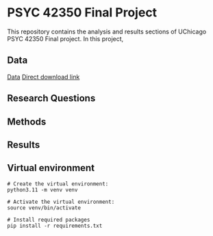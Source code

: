 # PSYC 42350 Final Project

This repository contains the analysis and results sections of UChicago PSYC 42350 Final project. In this project, 

## Data
[Data](https://fcon_1000.projects.nitrc.org/indi/retro/nat_view.html)
[Direct download link](https://fcon_1000.projects.nitrc.org/indi/retro/NAT_VIEW/nat_view_links.html)

## Research Questions


## Methods


## Results

## Virtual environment

```shell
# Create the virtual environment:
python3.11 -m venv venv

# Activate the virtual environment:
source venv/bin/activate

# Install required packages
pip install -r requirements.txt
```